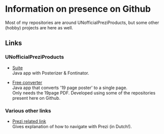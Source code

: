 # Information on presence on Github

Most of my repositories are around UNofficialPreziProducts, but some other (hobby) projects are here as well.

## Links

### UNofficialPreziProducts

- [Suite](https://gumroad.com/l/Tiihf) <br>Java app with Posterizer & Fontinator.

- [Free converter](https://gumroad.com/l/jgpEm) <br>Java app that converts '19 page poster' to a single page. <br>Only needs the 19page PDF. Developed using some of the repositories present here on Github.

### Various other links

- [Prezi related link](https://roelvanderplank.keybase.pub/UitlegNavigatieBinnenPrezi.html) <br>Gives explanation of how to navigate with Prezi (in Dutch!).
